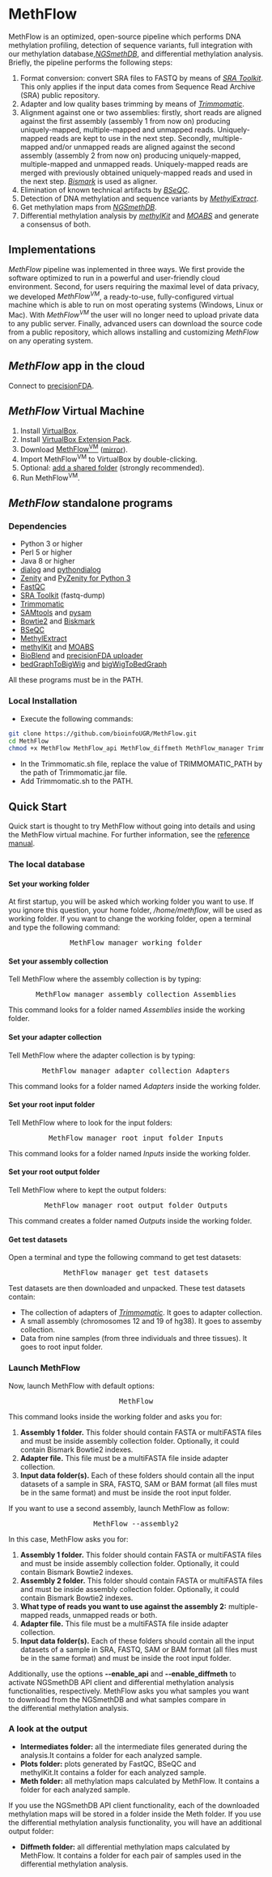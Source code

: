# MethFlow
MethFlow is an optimized, open-source pipeline which performs DNA methylation profiling, detection of sequence variants, full integration with our methylation database,[_NGSmethDB_](http://bioinfo2.ugr.es/NGSmethDB), and differential methylation analysis. Briefly, the pipeline performs the following steps:

1.  Format conversion: convert SRA files to FASTQ by means of [_SRA Toolkit_](https://trace.ncbi.nlm.nih.gov/Traces/sra/sra.cgi?view=software). This only applies if the input data comes from Sequence Read Archive (SRA) public repository.
2.  Adapter and low quality bases trimming by means of [_Trimmomatic_](http://www.usadellab.org/cms/?page=trimmomatic).
3.  Alignment against one or two assemblies: firstly, short reads are aligned against the first assembly (assembly 1 from now on) producing uniquely-mapped, multiple-mapped and unmapped reads. Uniquely-mapped reads are kept to use in the next step. Secondly, multiple-mapped and/or unmapped reads are aligned against the second assembly (assembly 2 from now on) producing uniquely-mapped, multiple-mapped and unmapped reads. Uniquely-mapped reads are merged with previously obtained uniquely-mapped reads and used in the next step. [_Bismark_](http://www.bioinformatics.babraham.ac.uk/projects/bismark) is used as aligner.
4.  Elimination of known technical artifacts by [_BSeQC_](https://github.com/hutuqiu/bseqc).
5.  Detection of DNA methylation and sequence variants by [_MethylExtract_](http://bioinfo2.ugr.es/MethylExtract).
6.  Get methylation maps from [_NGSmethDB_](http://bioinfo2.ugr.es/NGSmethDB).
7.  Differential methylation analysis by [_methylKit_](https://github.com/al2na/methylKit) and [_MOABS_](https://code.google.com/archive/p/moabs) and generate a consensus of both.

## Implementations
_MethFlow_ pipeline was inplemented in three ways. We first provide the software optimized to run in a powerful and user-friendly cloud environment. Second, for users requiring the maximal level of data privacy, we developed _MethFlow<sup>VM</sup>_, a ready-to-use, fully-configured virtual machine which is able to run on most operating systems (Windows, Linux or Mac). With _MethFlow<sup>VM</sup>_ the user will no longer need to upload private data to any public server. Finally, advanced users can download the source code from a public repository, which allows installing and customizing _MethFlow_ on any operating system.

## _MethFlow_ app in the cloud
Connect to [precisionFDA](https://precision.fda.gov/).

## _MethFlow_ Virtual Machine
1.  Install [VirtualBox](https://www.virtualbox.org/wiki/Downloads).
2.  Install [VirtualBox Extension Pack](https://www.virtualbox.org/wiki/Downloads).
3.  Download [MethFlow<sup>VM</sup>](http://bioinfo2.ugr.es:8080/MethFlow/download) ([mirror](https://docs.google.com/uc?id=0B6zaHLTx5o2bUWhPOXN0X1F4aEU&export=download)).
4.  Import MethFlow<sup>VM</sup> to VirtualBox by double-clicking.
5.  Optional: [add a shared folder](https://www.virtualbox.org/manual/ch04.html#sharedfolders) (strongly recommended).
6.  Run MethFlow<sup>VM</sup>.

## _MethFlow_ standalone programs
### Dependencies
* Python 3 or higher
* Perl 5 or higher
* Java 8 or higher
* [dialog](http://invisible-island.net/dialog) and [pythondialog](http://pythondialog.sourceforge.net)
* [Zenity](https://help.gnome.org/users/zenity/stable) and [PyZenity for Python 3](https://github.com/rlebron88/PyZenity)
* [FastQC](http://www.bioinformatics.babraham.ac.uk/projects/fastqc)
* [SRA Toolkit](https://trace.ncbi.nlm.nih.gov/Traces/sra/sra.cgi?view=software) (fastq-dump)
* [Trimmomatic](http://www.usadellab.org/cms/?page=trimmomatic)
* [SAMtools](http://samtools.sourceforge.net) and [pysam](http://pysam.readthedocs.io)
* [Bowtie2](http://bowtie-bio.sourceforge.net/bowtie2) and [Biskmark](http://www.bioinformatics.babraham.ac.uk/projects/bismark)
* [BSeQC](https://github.com/hutuqiu/bseqc)
* [MethylExtract](http://bioinfo2.ugr.es/MethylExtract)
* [methylKit](https://github.com/al2na/methylKit) and [MOABS](https://code.google.com/archive/p/moabs)
* [BioBlend](https://bioblend.readthedocs.io) and [precisionFDA uploader](https://precision.fda.gov)
* [bedGraphToBigWig](http://hgdownload.soe.ucsc.edu/admin/exe) and [bigWigToBedGraph](http://hgdownload.soe.ucsc.edu/admin/exe)

All these programs must be in the PATH.

### Local Installation
* Execute the following commands:
```bash
git clone https://github.com/bioinfoUGR/MethFlow.git
cd MethFlow
chmod +x MethFlow MethFlow_api MethFlow_diffmeth MethFlow_manager Trimmomatic.sh
```
* In the Trimmomatic.sh file, replace the value of TRIMMOMATIC_PATH by the path of Trimmomatic.jar file.
* Add Trimmomatic.sh to the PATH.

## Quick Start
<span id="ouHighlight__131_134TO132_134">Quick start is thought to try MethFlow without going into details and using the MethFlow virtual machine. For further information, see</span><span id="noHighlight_0.03053827676673926"> </span><span id="ouHighlight__162_163TO158_160">the</span><span id="noHighlight_0.34981369552068187"> [reference manual](http://bioinfo2.ugr.es:8080/MethFlow/reference-manual/)</span><span id="noHighlight_0.8654089653028183">.</span>

### The local database

#### Set your working folder

At first startup, you will be asked which working folder you want to use. If you ignore this question, your home folder, _/home/methflow_, will be used as working folder. If you want to change the working folder, open a terminal and type the following command:

<pre style="text-align: center;">MethFlow_manager working_folder</pre>

#### Set your assembly collection

Tell MethFlow where the assembly collection is by typing:

<pre style="text-align: center;">MethFlow_manager assembly_collection Assemblies</pre>

This command looks for a folder named _Assemblies_ inside the working folder.

#### Set your adapter collection

Tell MethFlow where the adapter collection is by typing:

<pre style="text-align: center;">MethFlow_manager adapter_collection Adapters</pre>

This command looks for a folder named _Adapters_ inside the working folder.

#### Set your root input folder

Tell MethFlow where to look for the input folders:

<pre style="text-align: center;">MethFlow_manager root_input_folder Inputs</pre>

This command looks for a folder named _Inputs_ inside the working folder.

#### Set your root output folder

Tell MethFlow where to kept the output folders:

<pre style="text-align: center;">MethFlow_manager root_output_folder Outputs</pre>

This command creates a folder named _Outputs_ inside the working folder.

#### Get test datasets

Open a terminal and type the following command to get test datasets:

<pre style="text-align: center;">MethFlow_manager get_test_datasets</pre>

Test datasets are then downloaded and unpacked. These test datasets contain:

*   The collection of adapters of [_Trimmomatic_](http://www.usadellab.org/cms/?page=trimmomatic). It goes to adapter collection.
*   A small assembly (chromosomes 12 and 19 of hg38). It goes to assemby collection.
*   Data from nine samples (from three individuals and three tissues). It goes to root input folder.

### Launch MethFlow

Now, launch MethFlow with default options:

<pre style="text-align: center;">MethFlow</pre>

This command looks inside the working folder and asks you for:

1.  **Assembly 1 folder.** This folder should contain FASTA or multiFASTA files and must be inside assembly collection folder. Optionally, it could contain Bismark Bowtie2 indexes.
2.  **Adapter file.** This file must be a multiFASTA file inside adapter collection.
3.  **Input data folder(s).** Each of these folders should contain all the input datasets of a sample in SRA, FASTQ, SAM or BAM format (all files must be in the same format) and must be inside the root input folder.

If you want to use a second assembly, launch MethFlow as follow:

<pre style="text-align: center;">MethFlow ‐‐assembly2</pre>

In this case, MethFlow asks you for:

1.  **Assembly 1 folder.** This folder should contain FASTA or multiFASTA files and must be inside assembly collection folder. Optionally, it could contain Bismark Bowtie2 indexes.
2.  **Assembly 2 folder.** This folder should contain FASTA or multiFASTA files and must be inside assembly collection folder. Optionally, it could contain Bismark Bowtie2 indexes.
3.  **What type of reads you want to use against the assembly 2:** multiple-mapped reads, unmapped reads or both.
4.  **Adapter file.** This file must be a multiFASTA file inside adapter collection.
5.  **Input data folder(s).** Each of these folders should contain all the input datasets of a sample in SRA, FASTQ, SAM or BAM format (all files must be in the same format) and must be inside the root input folder.

<span id="ouHighlight__0_13TO0_11" class="">Additionally</span><span id="noHighlight_0.8676234614908152">,</span> <span id="noHighlight_0.6976494981161827"></span> <span id="ouHighlight__16_18TO14_16" class="">use</span> <span id="noHighlight_0.0906570260582924"></span> <span id="ouHighlight__20_22TO18_20">the</span> <span id="noHighlight_0.5782996075823763"></span> <span id="ouHighlight__24_31TO22_28">options</span><span id="noHighlight_0.14885440070328393"> **‐‐enable_api**</span><span id="noHighlight_0.11344022272910004"> </span><span id="ouHighlight__36_36TO34_36">and</span> <span id="noHighlight_0.8178921835612691">**‐‐enable_diffmeth**</span><span id="noHighlight_0.5483406972786837"> </span><span id="ouHighlight__41_44TO42_43">to</span> <span id="noHighlight_0.7456307411930678"></span> <span id="ouHighlight__46_52TO45_52">activate</span><span id="noHighlight_0.6097980775447114"> NGSmethDB API client</span><span id="noHighlight_0.19534596049887143"> </span><span id="ouHighlight__56_56TO56_58">and</span><span id="noHighlight_0.3839531351818044"> differential methylation analysis functionalities</span><span id="ouHighlight__58_59TO60_61">,</span> <span id="noHighlight_0.714314756293355"></span> <span id="ouHighlight__61_75TO63_74">respectively</span><span id="noHighlight_0.6297298994401557">.</span> <span id="noHighlight_0.5849362428588822"></span> <span id="ouHighlight__78_85TO77_84">MethFlow asks </span><span id="noHighlight_0.8807107168266013"></span><span id="ouHighlight__87_88TO86_88">you</span> <span id="noHighlight_0.9520375869905775"></span> <span id="ouHighlight__101_103TO97_100">what</span> <span id="noHighlight_0.4112756769424726"></span> <span id="ouHighlight__105_112TO102_108" class="">samples</span><span id="noHighlight_0.9787954657415041"> you want to </span><span id="ouHighlight__114_122TO110_117" class="">download</span><span id="noHighlight_0.5888984200260194"> from</span><span id="noHighlight_0.2157172174708979"> </span><span id="ouHighlight__127_128TO122_124">the</span> <span id="noHighlight_0.33090849979118264"></span> <span id="ouHighlight__130_138TO126_134">NGSmethDB</span> <span id="noHighlight_0.7411572490619205"></span> <span id="ouHighlight__140_140TO136_138">and</span><span id="noHighlight_0.14002499373866995"> what</span><span id="noHighlight_0.5886416442989675"> </span><span id="ouHighlight__146_153TO145_151">samples</span> <span id="noHighlight_0.9673121861636826"></span> <span id="ouHighlight__155_162TO153_159">compare </span><span id="noHighlight_0.4510468058318138"></span><span id="ouHighlight__164_165TO161_162">in</span> <span id="noHighlight_0.9755744369350245"></span> <span id="ouHighlight__167_168TO164_166" class="">the </span><span id="ouHighlight__193_203TO192_203" class="">differential<span id="noHighlight_0.2595808121142329"> </span><span id="ouHighlight__182_191TO180_190" class="">methylation</span> <span id="noHighlight_0.7804256309098638"></span> analysis</span><span id="noHighlight_0.9979496553751572">.</span>

### A look at the output

*   **Intermediates folder:** <span id="ouHighlight__14_18TO14_16" class="">all</span> <span id="noHighlight_0.07545820414138715"></span> <span id="ouHighlight__20_22TO18_20">the</span> <span id="noHighlight_0.9153987486654813"></span> <span id="ouHighlight__33_43TO28_39">intermediate files</span> <span id="noHighlight_0.1286313150550824"></span> <span id="ouHighlight__45_53TO41_49" class="">generated</span> <span id="noHighlight_0.9301825002908815"></span> <span id="ouHighlight__55_61TO51_56" class="">during</span> <span id="noHighlight_0.08993821523127776"></span> <span id="ouHighlight__63_64TO58_60" class="">the</span> <span id="noHighlight_0.6872673620335985"></span> <span id="ouHighlight__66_73TO62_69" class="">analysis</span><span id="noHighlight_0.22142384692696315">.</span>It <span id="ouHighlight__5_12TO5_12" class="">contains a folder for each analyzed sample.</span>
*   **Plots folder:**<span id="noHighlight_0.7301467444298817"> </span><span id="ouHighlight__18_22TO16_20" class="">plots</span> <span id="noHighlight_0.5475378065103533"></span> <span id="ouHighlight__24_32TO22_30" class="">generated</span> <span id="noHighlight_0.02068600755891703"></span> <span id="ouHighlight__34_36TO32_33" class="">by</span> <span id="noHighlight_0.9507322942728866"></span> <span id="ouHighlight__38_43TO35_40" class="">FastQC</span><span id="noHighlight_0.413405703844135">,</span> <span id="noHighlight_0.6919898626085998"></span> <span id="ouHighlight__46_50TO43_47" class="">BSeQC</span> <span id="noHighlight_0.06013854719396283"></span> <span id="ouHighlight__52_52TO49_51" class="">and</span> <span id="noHighlight_0.21523532471035267"></span> <span id="ouHighlight__54_62TO53_61" class="">methylKit</span><span id="noHighlight_0.9295557173953668">.It <span id="ouHighlight__5_12TO5_12" class="">contains a folder for each analyzed sample.</span></span>
*   **Meth folder:**<span id="noHighlight_0.5578221021297478"> all </span><span id="ouHighlight__27_36TO16_26" class="">methylation</span> <span id="noHighlight_0.4938989405898653"></span> <span id="ouHighlight__18_22TO28_31" class="">maps</span> <span id="noHighlight_0.38932746822653286"></span> <span id="ouHighlight__38_47TO33_42" class="">calculated</span><span id="noHighlight_0.3796660264738987"> </span><span id="ouHighlight__49_51TO44_45">by</span> <span id="noHighlight_0.39273337788664775"></span> <span id="ouHighlight__53_60TO47_54" class="">MethFlow</span><span id="noHighlight_0.8177048184320586">.</span> <span id="noHighlight_0.616119880618601">It <span id="ouHighlight__5_12TO5_12" class="">contains a folder for each analyzed sample.</span></span>

If you use the NGSmethDB API client functionality, each of the downloaded methylation maps will be stored in a folder inside the Meth folder. If you use the differential methylation analysis functionality, you will have an additional output folder:

*   **Diffmeth folder:** all<span id="noHighlight_0.8250479858252433"> </span><span id="ouHighlight__38_48TO16_27" class="">differential</span> <span id="noHighlight_0.45999008923868123"></span> <span id="ouHighlight__27_36TO29_39" class="">methylation</span> <span id="noHighlight_0.5553820625838168"></span> <span id="ouHighlight__18_22TO41_44">maps</span> <span id="noHighlight_0.19512951934003575"></span> <span id="ouHighlight__50_59TO46_55">calculated</span> <span id="noHighlight_0.28837372236284753"></span> <span id="ouHighlight__61_63TO57_58">by</span> <span id="noHighlight_0.24902246054852317"></span> <span id="ouHighlight__65_72TO60_67">MethFlow<span id="noHighlight_0.8177048184320586">.</span> <span id="noHighlight_0.616119880618601">It <span id="ouHighlight__5_12TO5_12" class="">contains a folder for each pair of samples used in the differential methylation analysis.</span></span></span>
